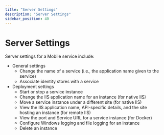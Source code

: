 ```yaml
---
title: "Server Settings"
description: "Server Settings"
sidebar_position: 40
---
```


# Server Settings

Server settings for a Mobile service include:

- General settings
    - Change the name of a service (i.e., the application name given to the service)
    - Associate identity stores with a service
- Deployment settings
    - Start or stop a service instance
    - Change the IIS application name for an instance (for native IIS)
    - Move a service instance under a different site (for native IIS)
    - View the IIS application name, API-specific details, and the site hosting an instance (for
      remote IIS)
    - View the port and Service URL for a service instance (for Docker)
    - Configure Windows logging and file logging for an instance
    - Delete an instance
